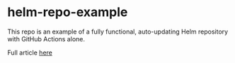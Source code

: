 # helm-repo-example
This repo is an example of a fully functional, auto-updating Helm repository with GitHub Actions alone.

Full article [here](https://dev.to/idane/creating-an-automatic-helm-repository-with-github-actions-2ml5)
